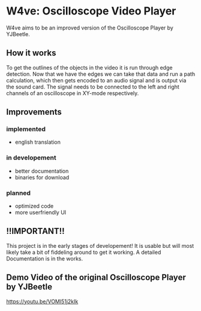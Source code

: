 # W4ve: Oscilloscope Video Player

W4ve aims to be an improved version of the Oscilloscope Player by YJBeetle.

## How it works

To get the outlines of the objects in the video it is run through edge detection. Now that we have the edges we can take that data and run a path calculation, which then gets encoded to an audio signal and is output via the sound card. The signal needs to be connected to the left and right channels of an oscilloscope in XY-mode respectively. 

## Improvements

### implemented

- english translation

### in developement

- better documentation
- binaries for download

### planned

- optimized code
- more userfriendly UI

## !!IMPORTANT!!

This project is in the early stages of developement! It is usable but will most likely take a bit of fiddeling around to get it working. A detailed Documentation is in the works.

## Demo Video of the original Oscilloscope Player by YJBeetle

https://youtu.be/VOMl51j2kIk

